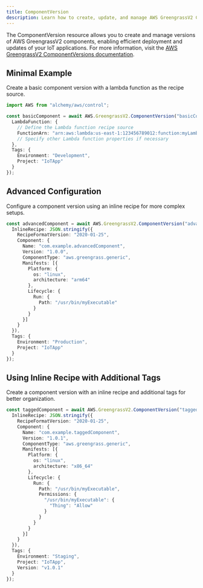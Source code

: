```yaml
---
title: ComponentVersion
description: Learn how to create, update, and manage AWS GreengrassV2 ComponentVersions using Alchemy Cloud Control.
---
```


The ComponentVersion resource allows you to create and manage versions of AWS GreengrassV2 components, enabling efficient deployment and updates of your IoT applications. For more information, visit the [AWS GreengrassV2 ComponentVersions documentation](https://docs.aws.amazon.com/greengrassv2/latest/userguide/).

## Minimal Example

Create a basic component version with a lambda function as the recipe source.

```ts
import AWS from "alchemy/aws/control";

const basicComponent = await AWS.GreengrassV2.ComponentVersion("basicComponent", {
  LambdaFunction: {
    // Define the Lambda function recipe source
    FunctionArn: "arn:aws:lambda:us-east-1:123456789012:function:myLambdaFunction",
    // Specify other Lambda function properties if necessary
  },
  Tags: {
    Environment: "Development",
    Project: "IoTApp"
  }
});
```

## Advanced Configuration

Configure a component version using an inline recipe for more complex setups.

```ts
const advancedComponent = await AWS.GreengrassV2.ComponentVersion("advancedComponent", {
  InlineRecipe: JSON.stringify({
    RecipeFormatVersion: "2020-01-25",
    Component: {
      Name: "com.example.advancedComponent",
      Version: "1.0.0",
      ComponentType: "aws.greengrass.generic",
      Manifests: [{
        Platform: {
          os: "linux",
          architecture: "arm64"
        },
        Lifecycle: {
          Run: {
            Path: "/usr/bin/myExecutable"
          }
        }
      }]
    }
  }),
  Tags: {
    Environment: "Production",
    Project: "IoTApp"
  }
});
```

## Using Inline Recipe with Additional Tags

Create a component version with an inline recipe and additional tags for better organization.

```ts
const taggedComponent = await AWS.GreengrassV2.ComponentVersion("taggedComponent", {
  InlineRecipe: JSON.stringify({
    RecipeFormatVersion: "2020-01-25",
    Component: {
      Name: "com.example.taggedComponent",
      Version: "1.0.1",
      ComponentType: "aws.greengrass.generic",
      Manifests: [{
        Platform: {
          os: "linux",
          architecture: "x86_64"
        },
        Lifecycle: {
          Run: {
            Path: "/usr/bin/myExecutable",
            Permissions: {
              "/usr/bin/myExecutable": {
                "Thing": "Allow"
              }
            }
          }
        }
      }]
    }
  }),
  Tags: {
    Environment: "Staging",
    Project: "IoTApp",
    Version: "v1.0.1"
  }
});
```